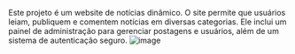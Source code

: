 Este projeto é um website de notícias dinâmico. O site permite que usuários leiam, publiquem e comentem notícias em diversas categorias. Ele inclui um painel de administração para gerenciar postagens e usuários, além de um sistema de autenticação seguro.
![image](https://github.com/user-attachments/assets/b944c6d9-eb5d-4eac-bdd4-64c5d9c24a8b)
